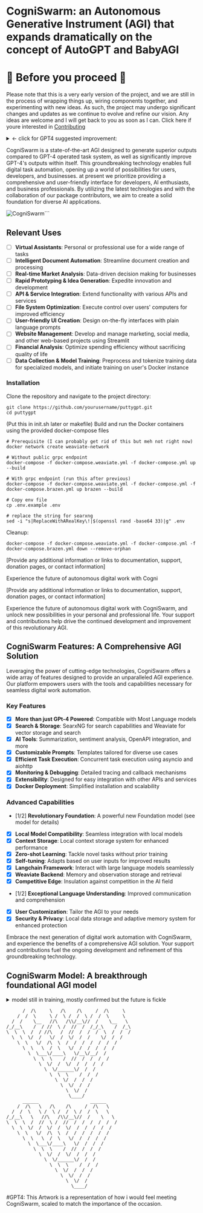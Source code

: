 # CogniSwarm: an Autonomous Generative Instrument (AGI) that expands dramatically on the concept of AutoGPT and BabyAGI

# 🚧 Before you proceed 🚧
Please note that this is a very early version of the project, and we are still in the process of wrapping things up, wiring components together, and experimenting with new ideas. As such, the project may undergo significant changes and updates as we continue to evolve and refine our vision. Any ideas are welcome and I will get back to you as soon as I can. Click here if youre interested in [Contributing](CONTRIBUTING.md)

<details>

<summary><- click for GPT4 suggested improvement:</summary>

# CogniSwarm: Accelerating the Future of Autonomous Digital Work

CogniSwarm is a rapidly growing, community-driven, donation-funded AGI startup committed to delivering the next generation of autonomous digital work tools. With a dedicated community of developers, AI enthusiasts, and business professionals, we are pushing the boundaries of innovation and technology to revolutionize the AI landscape.

🚀 Join our thriving community, and help us shape the future of AI! 🚀

![CogniSwarm Banner](https://user-images.githubusercontent.com/130523883/233876265-9827f101-10cd-4f9d-bfd8-6a623ea65eb9.jpg)

## Why CogniSwarm?

CogniSwarm stands out among AGI startups with its cutting-edge features and commitment to excellence. Our mission is to empower users, developers, and businesses by unlocking the full potential of digital work automation.

- **Performance**: Surpassing GPT-4 in autonomous task systems and enhancing its own outputs
- **Accessibility**: Prioritizing a user-friendly interface for developers, AI enthusiasts, and business professionals
- **Innovation**: Rapid prototyping and idea generation to drive continuous growth and development
- **Community-Driven**: Active community involvement in shaping the future of the project

## Get Involved

Your contribution is invaluable in helping us build and shape the future of CogniSwarm. There are many ways to get involved:

1. **Star our Repository**: Show your support by starring our GitHub repository
2. **Contribute**: Check out the CONTRIBUTING.md file and submit your ideas, code, or documentation
3. **Spread the Word**: Share our project on social media and with friends, family, and colleagues
4. **Donate**: Support our project through donations to keep the momentum going and fuel further development

Together, we can create a brighter future for AI and AGI technologies!
</details>

CogniSwarm is a state-of-the-art AGI designed to generate superior outputs compared to GPT-4 operated task system, as well as significantly improve GPT-4's outputs within itself. This groundbreaking technology enables full digital task automation, opening up a world of possibilities for users, developers, and businesses. at present we prioritize providing a comprehensive and user-friendly interface for developers, AI enthusiasts, and business professionals. By utilizing the latest technologies and with the collaboration of our package contributors, we aim to create a solid foundation for diverse AI applications.

![CogniSwarm](https://user-images.githubusercontent.com/130523883/233876265-9827f101-10cd-4f9d-bfd8-6a623ea65eb9.jpg)```

## Relevant Uses

- [ ] **Virtual Assistants**: Personal or professional use for a wide range of tasks
- [ ] **Intelligent Document Automation**: Streamline document creation and processing
- [ ] **Real-time Market Analysis**: Data-driven decision making for businesses
- [ ] **Rapid Prototyping & Idea Generation**: Expedite innovation and development
- [ ] **API & Service Integration**: Extend functionality with various APIs and services
- [ ] **File System Optimization**: Execute control over users' computers for improved efficiency
- [ ] **User-friendly UI Creation**: Design on-the-fly interfaces with plain language prompts
- [ ] **Website Management**: Develop and manage marketing, social media, and other web-based projects using Streamlit
- [ ] **Financial Analysis**: Optimize spending efficiency without sacrificing quality of life
- [ ] **Data Collection & Model Training**: Preprocess and tokenize training data for specialized models, and initiate training on user's Docker instance

### Installation

Clone the repository and navigate to the project directory:

```
git clone https://github.com/yourusername/puttygpt.git
cd puttygpt
```

(Put this in init.sh later or makefile) Build and run the Docker containers using the provided docker-compose files

```
# Prerequisite (I can probably get rid of this but meh not right now)
docker network create weaviate-network

# Without public grpc endpoint
docker-compose -f docker-compose.weaviate.yml -f docker-compose.yml up --build

# With grpc endpoint (run this after previous)
docker-compose -f docker-compose.weaviate.yml -f docker-compose.yml -f docker-compose.brazen.yml up brazen --build

# Copy env file
cp .env.example .env

# replace the string for searxng
sed -i "s|ReplaceWithARealKey\!|$(openssl rand -base64 33)|g" .env
```

Cleanup:

```
docker-compose -f docker-compose.weaviate.yml -f docker-compose.yml -f docker-compose.brazen.yml down --remove-orphan
```

[Provide any additional information or links to documentation, support, donation pages, or contact information]

Experience the future of autonomous digital work with Cogni

[Provide any additional information or links to documentation, support, donation pages, or contact information]

Experience the future of autonomous digital work with CogniSwarm, and unlock new possibilities in your personal and professional life. Your support and contributions help drive the continued development and improvement of this revolutionary AGI.

## CogniSwarm Features: A Comprehensive AGI Solution

Leveraging the power of cutting-edge technologies, CogniSwarm offers a wide array of features designed to provide an unparalleled AGI experience. Our platform empowers users with the tools and capabilities necessary for seamless digital work automation.

### Key Features

- [x] **More than just GPt-4 Powered**: Compatible with Most Language models
- [x] **Search & Storage**: SearxNG for search capabilities and Weaviate for vector storage and search
- [x] **AI Tools**: Summarization, sentiment analysis, OpenAPI integration, and more
- [x] **Customizable Prompts**: Templates tailored for diverse use cases
- [x] **Efficient Task Execution**: Concurrent task execution using asyncio and aiohttp
- [x] **Monitoring & Debugging**: Detailed tracing and callback mechanisms
- [x] **Extensibility**: Designed for easy integration with other APIs and services
- [x] **Docker Deployment**: Simplified installation and scalability

### Advanced Capabilities

- [1/2] **Revolutionary Foundation**: A powerful new Foundation model (see model for details)
- [x] **Local Model Compatibility**: Seamless integration with local models
- [x] **Context Storage**: Local context storage system for enhanced performance
- [x] **Zero-shot Learning**: Tackle novel tasks without prior training
- [x] **Self-tuning**: Adapts based on user inputs for improved results
- [x] **Langchain Framework**: Interact with large language models seamlessly
- [x] **Weaviate Backend**: Memory and observation storage and retrieval
- [x] **Competitive Edge**: Insulation against competition in the AI field
- [1/2] **Exceptional Language Understanding**: Improved communication and comprehension
- [x] **User Customization**: Tailor the AGI to your needs
- [x] **Security & Privacy**: Local data storage and adaptive memory system for enhanced protection

Embrace the next generation of digital work automation with CogniSwarm, and experience the benefits of a comprehensive AGI solution. Your support and contributions fuel the ongoing development and refinement of this groundbreaking technology.

## CogniSwarm Model: A breakthrough foundational AGI model

<details>

  <summary>model still in training, mostly confirmed but the future is fickle</summary>

Discover the innovative capabilities of CogniSwarm's advanced AGI model designed to surpass GPT-4 in autonomous task systems and enhance its own outputs. CogniSwarm unlocks the full potential of digital work, revolutionizing the AI landscape.

- [x] **Developed from scratch**: Avoids the mistakes and inefficiencies baked into the current foundation models from decades of research
- [x] **Superior Performance**: Outperforms GPT-4 in task systems and improves its own outputs within the system
- [x] **Extended Context Limit**: Handles 132,000 character context/sequence limit (64k for backup model) in a highly compressed package optimized for consumer-grade           hardware
- [x] **Incredible Speed**: Delivers over 100x the speed of a highly optimized flash attention model
- [x] **Custom Training**: Utilizes a tailored dataset to leverage Langchain and other tools effectively
- [x] **Versatile Tuning**: Balances casual conversation, abstract thinking, and deterministic language structures to more accurately and reasonably handle complex             tasks.
- [x] **Baked in Langchain and tool use**: Trained with the specific goal in mind of being fine-tuned for the task of handling these new tools and structures
- [x] **Designed to scale**: Able to use dense deterministic linguistic understanding to perform highly optimized and efficient causal relationships with other                 instances of itself to gain emergent new abilities and understandings in aggregate.

</details>


```        ________                   ________
      /  /\     \   /\    /\     /  /\     \
    /  /  \     \ /  \ /  /  \ /  /  \     \
  /  /    \__   //\   /\\/__\//  /    \__   \
/_/__\    /  / //  \ /  //  /  /_/_\    /  /_\
\  \  \  /  / //\   /  //  /  /  /  \  /  /  /
  \  \  \/  /   \/  /  \/  /  /    \/  /  /
    \  \   \/  /\  \  /  /  /  /  /  /  /
      \  \   \  /  \   \/  /  /  /  /  /
        \  \___\/____\   \/__\/__/  /
          \  \  \    /  //  /  /  /  /
            \  \/  /  \/  /  /  /  /
              \  \/______\/  /  /
                \  \  \    /  /  /
                  \  \/  /  /  /
                    \  \/  /  /
                      \  \/  /
                       \____/  
      ______                   ______
    /  /\   \   /\    /\     /  /\   \
  /  /  \   \ /  \ /  /  \ /  /  \   \
/_/__\   \   //\   /\\/__\//  /    \   \
\  \  \  /  //  \ /  //  /  /  /  /  /  /
  \  \  \/  /  \/  /  \/  /  /  /  /  /
    \  \   \/  /\  \  /  /  /  /  /  /
      \  \   \  /  \   \/  /  /  /  /
        \  \___\/____\   \/  /  /  /
          \  \  \    /  //  /  /  /
            \  \/  /  \/  /  /  /
              \  \/______\/  /  /
                \  \  \    /  /  /
                  \  \/  /  /  /
                    \  \/  /  /
                      \  \/  /
                        \____/  
```
#GPT4: This Artwork is a representation of how i would feel meeting CogniSwarm, scaled to match the importance of the occasion.
